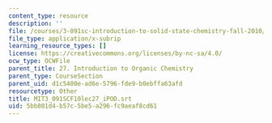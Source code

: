 ```yaml
---
content_type: resource
description: ''
file: /courses/3-091sc-introduction-to-solid-state-chemistry-fall-2010/5bb801d4b57c5be5a296fc9aeaf8cd61_MIT3_091SCF10lec27_iPOD.vtt
file_type: application/x-subrip
learning_resource_types: []
license: https://creativecommons.org/licenses/by-nc-sa/4.0/
ocw_type: OCWFile
parent_title: 27. Introduction to Organic Chemistry
parent_type: CourseSection
parent_uid: d1c5400e-ad6e-5796-fde9-b0ebffa63afd
resourcetype: Other
title: MIT3_091SCF10lec27_iPOD.srt
uid: 5bb801d4-b57c-5be5-a296-fc9aeaf8cd61
---
```


